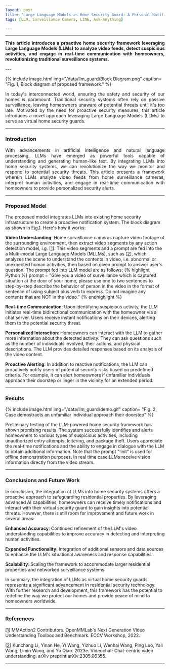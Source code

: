 ```yaml
---
layout: post
title: "Large Language Models as Home Security Guard: A Personal Notification Framework with LLM Agent"
tags: [LLM, Surveillance Camera, LINE, Ask-Anything]

---
```

<script type="text/x-mathjax-config">
MathJax.Hub.Config({
  tex2jax: {inlineMath: [['$','$'], ['\\(','\\)']]}
});
</script>
<script type="text/javascript" async
  src="https://cdnjs.cloudflare.com/ajax/libs/mathjax/2.7.1/MathJax.js?config=TeX-AMS_HTML">
</script>
<ul id="toc"></ul>

---

<div id="" style="text-align: justify;" markdown="1">

**This article introduces a proactive home security framework leveraging Large Language Models (LLMs) to analyze video feeds, detect suspicious activities, 
and engage in real-time communication with homeowners, revolutionizing traditional surveillance systems.**
</div>
---

<a id="fig1"></a>
{% include image.html
   img="/data/llm_guard/Block Diagram.png"
   caption= "Fig. 1, Block diagram of proposed framework."
%}


<div id="" style="text-align: justify;" markdown="1">
In today's interconnected world, ensuring the safety and security of our homes is paramount. Traditional security systems often rely on passive surveillance, 
leaving homeowners unaware of potential threats until it's too late. Motivated by the need for proactive security measures, 
this article introduces a novel approach leveraging Large Language Models (LLMs) to serve as virtual home security guards. 
</div>

---

### Introduction

<div id="" style="text-align: justify;" markdown="1">

With advancements in artificial intelligence and natural language processing, LLMs have emerged as powerful tools capable of understanding and generating human-like text. 
By integrating LLMs into home security systems, we can revolutionize the way we monitor and respond to potential security threats. This article presents a framework wherein 
LLMs analyze video feeds from home surveillance cameras, interpret human activities, and engage in real-time communication with homeowners to provide personalized security alerts.

</div>

---

### Proposed Model

The proposed model integrates LLMs into existing home security infrastructure to create a proactive notification system. The block diagram as shown in <a href="#fig1">Fig.1</a>. Here's how it works:

**Video Understanding**: Home surveillance cameras capture video footage of the surrounding environment, then extract video segments by any action detection model, i.g. [[1][action_detection]]. 
This video segments and a prompt are fed into the a Multi-modal Large Language Models (MLLMs), such as [[2][ask_anything]], which analyzes the scene to understand the contents in video, i.e. abnormal or unexpected human activities, then based on given prompt to answer user's question.
The prompt fed into LLM model are as follows:
{% highlight Python %}
prompt = "Give you a video of surveillance which is captured situation at the door of your home, please use one to two sentences to step-by-step describe the behavior of person in the video in the format of sentence of using subject plus verb to express. Do not imagine any contents that are NOT in the video."
{% endhighlight %}

**Real-time Communication**: Upon identifying suspicious activity, the LLM initiates real-time bidirectional communication with the homeowner via a chat server. 
Users receive instant notifications on their devices, alerting them to the potential security threat.

**Personalized Interaction**: Homeowners can interact with the LLM to gather more information about the detected activity. They can ask questions such as the number of individuals involved, 
their actions, and physical descriptions. The LLM provides detailed responses based on its analysis of the video content.

**Proactive Alerting**: In addition to reactive notifications, the LLM can proactively notify users of potential security risks based on predefined criteria. For example, 
it can alert homeowners if unfamiliar individuals approach their doorstep or linger in the vicinity for an extended period.

---

### Results

<a id="fig2"></a>
{% include image.html
   img="/data/llm_guard/demo.gif"
   caption= "Fig. 2, Case demostracts an unfamiliar individual approach their doorstep"
%}


Preliminary testing of the LLM-powered home security framework has shown promising results. The system successfully identifies and alerts homeowners to various types of suspicious activities, 
including unauthorized entry attempts, loitering, and package theft. Users appreciate the real-time notifications and the ability to engage in dialogue with the LLM to obtain additional information.
Note that the prompt "!init" is used for offline demonstration purposes. In real time case LLMs receive vision information directly from the video stream.

---

### Conclusions and Future Work
In conclusion, the integration of LLMs into home security systems offers a proactive approach to safeguarding residential properties. By leveraging advanced AI capabilities, 
homeowners can receive timely notifications and interact with their virtual security guard to gain insights into potential threats. 
However, there is still room for improvement and future work in several areas:

**Enhanced Accuracy**: Continued refinement of the LLM's video understanding capabilities to improve accuracy in detecting and interpreting human activities.

**Expanded Functionality**: Integration of additional sensors and data sources to enhance the LLM's situational awareness and response capabilities.

**Scalability**: Scaling the framework to accommodate larger residential properties and networked surveillance systems.

In summary, the integration of LLMs as virtual home security guards represents a significant advancement in residential security technology. 
With further research and development, this framework has the potential to redefine the way we protect our homes and provide peace of mind to homeowners worldwide.


---

### References


[[1][action_detection]]
MMAction2 Contributors. OpenMMLab's Next Generation Video Understanding Toolbox and Benchmark. ECCV Workshop, 2022.


[[2][ask_anything]]
Kunchang Li, Yinan He, Yi Wang, Yizhuo Li, Wenhai Wang, Ping Luo, Yali Wang, Limin Wang, and Yu Qiao. 2023e. Videochat: Chat-centric video understanding. arXiv preprint arXiv:2305.06355.


---

[github]: https://github.com/Lilyo
[ask_anything]: https://arxiv.org/pdf/2305.06355.pdf
[action_detection]: https://github.com/open-mmlab/mmaction2